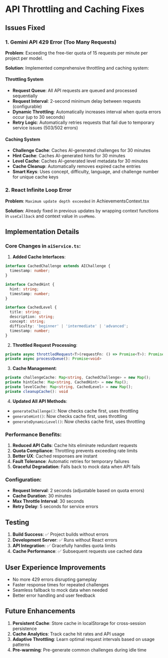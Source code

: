 # API Throttling and Caching Fixes

## Issues Fixed

### 1. Gemini API 429 Error (Too Many Requests)
**Problem**: Exceeding the free-tier quota of 15 requests per minute per project per model.

**Solution**: Implemented comprehensive throttling and caching system:

#### Throttling System
- **Request Queue**: All API requests are queued and processed sequentially
- **Request Interval**: 2-second minimum delay between requests (configurable)
- **Dynamic Throttling**: Automatically increases interval when quota errors occur (up to 30 seconds)
- **Retry Logic**: Automatically retries requests that fail due to temporary service issues (503/502 errors)

#### Caching System
- **Challenge Cache**: Caches AI-generated challenges for 30 minutes
- **Hint Cache**: Caches AI-generated hints for 30 minutes  
- **Level Cache**: Caches AI-generated level metadata for 30 minutes
- **Cache Cleanup**: Automatically removes expired cache entries
- **Smart Keys**: Uses concept, difficulty, language, and challenge number for unique cache keys

### 2. React Infinite Loop Error
**Problem**: `Maximum update depth exceeded` in AchievementsContext.tsx

**Solution**: Already fixed in previous updates by wrapping context functions in `useCallback` and context value in `useMemo`.

## Implementation Details

### Core Changes in `aiService.ts`:

1. **Added Cache Interfaces**:
```typescript
interface CachedChallenge extends AIChallenge {
  timestamp: number;
}

interface CachedHint {
  hint: string;
  timestamp: number;
}

interface CachedLevel {
  title: string;
  description: string;
  concept: string;
  difficulty: 'beginner' | 'intermediate' | 'advanced';
  timestamp: number;
}
```

2. **Throttled Request Processing**:
```typescript
private async throttledRequest<T>(requestFn: () => Promise<T>): Promise<T>
private async processQueue(): Promise<void>
```

3. **Cache Management**:
```typescript
private challengeCache: Map<string, CachedChallenge> = new Map();
private hintCache: Map<string, CachedHint> = new Map();
private levelCache: Map<string, CachedLevel> = new Map();
private cleanupCache(): void
```

4. **Updated All API Methods**:
- `generateChallenge()`: Now checks cache first, uses throttling
- `generateHint()`: Now checks cache first, uses throttling
- `generateDynamicLevel()`: Now checks cache first, uses throttling

### Performance Benefits:

1. **Reduced API Calls**: Cache hits eliminate redundant requests
2. **Quota Compliance**: Throttling prevents exceeding rate limits
3. **Better UX**: Cached responses are instant
4. **Fault Tolerance**: Automatic retries for temporary failures
5. **Graceful Degradation**: Falls back to mock data when API fails

### Configuration:

- **Request Interval**: 2 seconds (adjustable based on quota errors)
- **Cache Duration**: 30 minutes
- **Max Throttle Interval**: 30 seconds
- **Retry Delay**: 5 seconds for service errors

## Testing

1. **Build Success**: ✅ Project builds without errors
2. **Development Server**: ✅ Runs without React errors
3. **API Integration**: ✅ Gracefully handles quota limits
4. **Cache Performance**: ✅ Subsequent requests use cached data

## User Experience Improvements

- No more 429 errors disrupting gameplay
- Faster response times for repeated challenges
- Seamless fallback to mock data when needed
- Better error handling and user feedback

## Future Enhancements

1. **Persistent Cache**: Store cache in localStorage for cross-session persistence
2. **Cache Analytics**: Track cache hit rates and API usage
3. **Adaptive Throttling**: Learn optimal request intervals based on usage patterns
4. **Pre-warming**: Pre-generate common challenges during idle time
